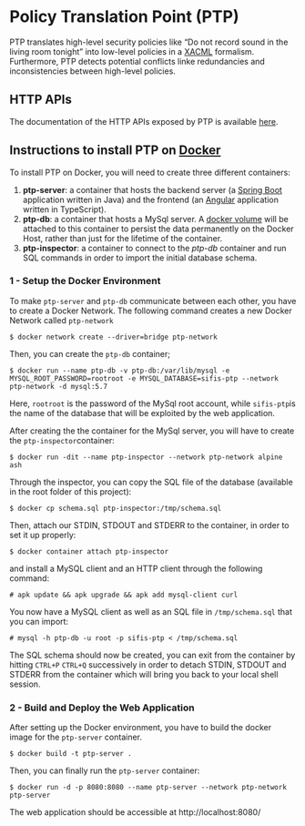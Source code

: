 # Policy Translation Point (PTP)



PTP translates high-level security policies like “Do not record sound in the living room tonight” into low-level policies in a [XACML](https://www.oasis-open.org/committees/tc_home.php?wg_abbrev=xacml) formalism. Furthermore, PTP detects potential conflicts linke redundancies and inconsistencies between high-level policies.

## HTTP APIs
The documentation of the HTTP APIs exposed by PTP is available [here](documentation/API-doc.pdf).

## Instructions to install PTP on [Docker](https://www.docker.com/)
To install PTP on Docker, you will need to create three different containers:
1. **ptp-server**: a container that hosts the backend server (a [Spring Boot](https://spring.io/projects/spring-boot) application written in Java) and the frontend (an [Angular](https://angular.io/) application written in TypeScript).
2. **ptp-db**: a container that hosts a MySql server. A [docker volume](https://docs.docker.com/storage/volumes/) will be attached to this container to persist the data permanently on the Docker Host, rather than just for the lifetime of the container.
3. **ptp-inspector**: a container to connect to the *ptp-db* container and run SQL commands in order to  import the initial database schema.

### 1 - Setup the Docker Environment
To make `ptp-server` and `ptp-db` communicate between each other, you have to create a Docker Network. The following command creates a new Docker Network called `ptp-network`
```
$ docker network create --driver=bridge ptp-network
```
Then, you can create the `ptp-db` container;
```
$ docker run --name ptp-db -v ptp-db:/var/lib/mysql -e MYSQL_ROOT_PASSWORD=rootroot -e MYSQL_DATABASE=sifis-ptp --network ptp-network -d mysql:5.7
```
Here, `rootroot` is the password of the MySql root account, while `sifis-ptp`is the name of the database that will be exploited by the web application.

After creating the the container for the MySql server, you will have to create the `ptp-inspector`container:
```
$ docker run -dit --name ptp-inspector --network ptp-network alpine ash
```
Through the inspector, you can copy the SQL file of the database (available in the root folder of this project):
```
$ docker cp schema.sql ptp-inspector:/tmp/schema.sql
```
Then, attach our STDIN, STDOUT and STDERR to the container, in order to set it up properly:
```
$ docker container attach ptp-inspector
```
and install a MySQL client and an HTTP client through the following command:
```
# apk update && apk upgrade && apk add mysql-client curl
```
You now have a MySQL client as well as an SQL file in `/tmp/schema.sql` that you can import:
```
# mysql -h ptp-db -u root -p sifis-ptp < /tmp/schema.sql
```
The SQL schema should now be created, you can exit from the container by hitting `CTRL+P`  `CTRL+Q` successively in order to detach STDIN, STDOUT and STDERR from the container which will bring you back to your local shell session.

### 2 - Build and Deploy the Web Application
After setting up the Docker environment, you have to build the docker image for the `ptp-server` container.

```
$ docker build -t ptp-server .
```
Then, you can finally run the `ptp-server` container:
```
$ docker run -d -p 8080:8080 --name ptp-server --network ptp-network ptp-server
```
The web application should be accessible at http://localhost:8080/
